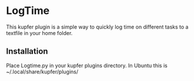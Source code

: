 # LogTime
This kupfer plugin is a simple way to quickly log time on different tasks to a textfile in your home folder.

## Installation
Place Logtime.py in your kupfer plugins directory. In Ubuntu this is ~/.local/share/kupfer/plugins/
